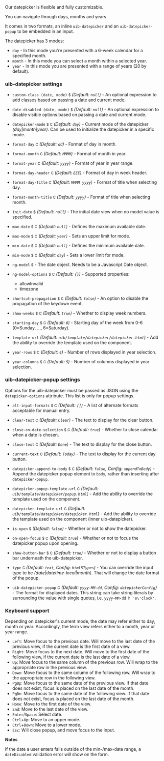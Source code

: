 Our datepicker is flexible and fully customizable.

You can navigate through days, months and years.

It comes in two formats, an inline `uib-datepicker` and an `uib-datepicker-popup` to be embedded in an input.

The datepicker has 3 modes:

* `day` - In this mode you're presented with a 6-week calendar for a specified month.
* `month` - In this mode you can select a month within a selected year.
* `year` - In this mode you are presented with a range of years (20 by default).

### uib-datepicker settings

* `custom-class (date, mode)`
  <small class="badge">$</small>
  _(Default: `null`)_ -
  An optional expression to add classes based on passing a date and current mode.

* `date-disabled (date, mode)`
  <small class="badge">$</small>
  _(Default: `null`)_ -
  An optional expression to disable visible options based on passing a date and current mode.

* `datepicker-mode`
  <small class="badge">$</small>
  <small class="badge">C</small>
  <i class="glyphicon glyphicon-eye-open"></i>
  _(Default: `day`)_ -
  Current mode of the datepicker _(day|month|year)_. Can be used to initialize the datepicker in a specific mode.

* `format-day`
  <small class="badge">C</small>
  _(Default: `dd`)_ -
  Format of day in month.

* `format-month`
  <small class="badge">C</small>
  _(Default: `MMMM`)_ -
  Format of month in year.

* `format-year`
  <small class="badge">C</small>
  _(Default: `yyyy`)_ -
  Format of year in year range.

* `format-day-header`
  <small class="badge">C</small>
  _(Default: `EEE`)_ -
  Format of day in week header.

* `format-day-title`
  <small class="badge">C</small>
  _(Default: `MMMM yyyy`)_ -
  Format of title when selecting day.

* `format-month-title`
  <small class="badge">C</small>
  _(Default: `yyyy`)_ -
  Format of title when selecting month.  

* `init-date`
  <small class="badge">$</small>
  <i class="glyphicon glyphicon-eye-open"></i>
  _(Default: `null`)_ -
  The initial date view when no model value is specified.

* `max-date`
  <small class="badge">$</small>
  <small class="badge">C</small>
  <i class="glyphicon glyphicon-eye-open"></i>
  _(Default: `null`)_ -
  Defines the maximum available date.

* `max-mode`
  <small class="badge">$</small>
  <small class="badge">C</small>
    <i class="glyphicon glyphicon-eye-open"></i>
  _(Default: `year`)_ -
  Sets an upper limit for mode.

* `min-date`
  <small class="badge">$</small>
  <small class="badge">C</small>
  <i class="glyphicon glyphicon-eye-open"></i>
  _(Default: `null`)_ -
  Defines the minimum available date.

* `min-mode`
  <small class="badge">$</small>
  <small class="badge">C</small>
  <i class="glyphicon glyphicon-eye-open"></i>
  _(Default: `day`)_ -
  Sets a lower limit for mode.

* `ng-model`
  <small class="badge">$</small>
  <i class="glyphicon glyphicon-eye-open"></i> -
  The date object. Needs to be a Javascript Date object.
  
* `ng-model-options`
  <small class="badge">$</small>
  <small class="badge">C</small>
  _(Default: `{}`)_ -
  Supported properties:
  * allowInvalid
  * timezone

* `shortcut-propagation`
  <small class="badge">$</small>
  <small class="badge">C</small>
  _(Default: `false`)_ -
  An option to disable the propagation of the keydown event.

* `show-weeks`
  <small class="badge">$</small>
  <small class="badge">C</small>
  _(Default: `true`)_ -
  Whether to display week numbers.

* `starting-day`
  <small class="badge">$</small>
  <small class="badge">C</small>
  _(Default: `0`)_ -
  Starting day of the week from 0-6 (0=Sunday, ..., 6=Saturday).

* `template-url`
  _(Default: `uib/template/datepicker/datepicker.html`)_ -
  Add the ability to override the template used on the component.

* `year-rows`
  <small class="badge">$</small>
  <small class="badge">C</small>
  _(Default: `4`)_ -
  Number of rows displayed in year selection.

* `year-columns`
  <small class="badge">$</small>
  <small class="badge">C</small>
  _(Default: `5`)_ -
  Number of columns displayed in year selection.

### uib-datepicker-popup settings

Options for the uib-datepicker must be passed as JSON using the `datepicker-options` attribute. This list is only for popup settings.

* `alt-input-formats`
  <small class="badge">$</small>
  <small class="badge">C</small>
  _(Default: `[]`)_ -
  A list of alternate formats acceptable for manual entry.

* `clear-text`
  <small class="badge">C</small>
  _(Default: `Clear`)_ -
  The text to display for the clear button.

* `close-on-date-selection`
  <small class="badge">$</small>
  <small class="badge">C</small>
  _(Default: `true`)_ -
  Whether to close calendar when a date is chosen.

* `close-text`
  <small class="badge">C</small>
  _(Default: `Done`)_ -
  The text to display for the close button.

* `current-text`
  <small class="badge">C</small>
  _(Default: `Today`)_ -
  The text to display for the current day button.

* `datepicker-append-to-body`
  <small class="badge">$</small>
  <small class="badge">C</small>
  _(Default: `false`, Config: `appendToBody`)_ -
  Append the datepicker popup element to `body`, rather than inserting after `datepicker-popup`.

* `datepicker-popup-template-url`
  <small class="badge">C</small>
  _(Default: `uib/template/datepicker/popup.html`)_ -
  Add the ability to override the template used on the component.

* `datepicker-template-url`
  <small class="badge">C</small>
  _(Default: `uib/template/datepicker/datepicker.html`)_ -
  Add the ability to override the template used on the component (inner uib-datepicker).  

* `is-open`
  <small class="badge">$</small>
  <i class="glyphicon glyphicon-eye-open"></i>
  _(Default: `false`)_ -
  Whether or not to show the datepicker.

* `on-open-focus`
  <small class="badge">$</small>
  <small class="badge">C</small>
  _(Default: `true`)_ -
  Whether or not to focus the datepicker popup upon opening.

* `show-button-bar`
  <small class="badge">$</small>
  <small class="badge">C</small>
  _(Default: `true`)_ -
  Whether or not to display a button bar underneath the uib-datepicker.
  
* `type`
  <small class="badge">C</small>
  _(Default: `text`, Config: `html5Types`)_ -
  You can override the input type to be _(date|datetime-local|month)_. That will change the date format of the popup.

* `uib-datepicker-popup`
  <small class="badge">C</small>
  _(Default: `yyyy-MM-dd`, Config: `datepickerConfig`)_ -
  The format for displayed dates. This string can take string literals by surrounding the value with single quotes, i.e. `yyyy-MM-dd h 'o\'clock'`.

### Keyboard support

Depending on datepicker's current mode, the date may refer either to day, month or year. Accordingly, the term view refers either to a month, year or year range.

 * `Left`: Move focus to the previous date. Will move to the last date of the previous view, if the current date is the first date of a view.
 * `Right`: Move focus to the next date. Will move to the first date of the following view, if the current date is the last date of a view.
 * `Up`: Move focus to the same column of the previous row. Will wrap to the appropriate row in the previous view.
 * `Down`: Move focus to the same column of the following row. Will wrap to the appropriate row in the following view.
 * `PgUp`: Move focus to the same date of the previous view. If that date does not exist, focus is placed on the last date of the month.
 * `PgDn`: Move focus to the same date of the following view. If that date does not exist, focus is placed on the last date of the month.
 * `Home`: Move to the first date of the view.
 * `End`: Move to the last date of the view.
 * `Enter`/`Space`: Select date.
 * `Ctrl`+`Up`: Move to an upper mode.
 * `Ctrl`+`Down`: Move to a lower mode.
 * `Esc`: Will close popup, and move focus to the input.

**Notes**

If the date a user enters falls outside of the min-/max-date range, a `dateDisabled` validation error will show on the form.
